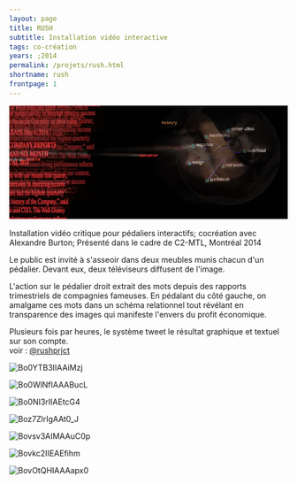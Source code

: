 ```yaml
---
layout: page
title: RUSH
subtitle: Installation vidéo interactive
tags: co-création
years: ;2014
permalink: /projets/rush.html
shortname: rush
frontpage: 1
---
```

![img_rush_01.jpg](../../assets/img/img_rush_01.png)

Installation vidéo critique pour pédaliers interactifs; cocréation avec Alexandre Burton; Présenté dans le cadre de C2-MTL, Montréal 2014

Le public est invité à s'asseoir dans deux meubles munis chacun d'un pédalier. Devant eux, deux téléviseurs diffusent de l'image.  

L'action sur le pédalier droit extrait des mots depuis des rapports trimestriels de compagnies fameuses.  En pédalant du côté gauche,  on amalgame ces mots dans un schéma relationnel tout révélant en transparence des images qui manifeste l'envers du profit économique.

Plusieurs fois par heures,  le système tweet le résultat graphique et textuel sur son compte.  
voir : [@rushprjct](https://twitter.com/rushprjct)

![Bo0YTB3IIAAiMzj](https://pbs.twimg.com/media/Bo0YTB3IIAAiMzj.png:large)       

![Bo0WlNfIAAABucL](https://pbs.twimg.com/media/Bo0WlNfIAAABucL.png:large)    

![Bo0NI3rIIAEtcG4](https://pbs.twimg.com/media/Bo0NI3rIIAEtcG4.png:large)

![Boz7ZlrIgAAt0_J](https://pbs.twimg.com/media/Boz7ZlrIgAAt0_J.png:large)

![Bovsv3AIMAAuC0p](https://pbs.twimg.com/media/Bovsv3AIMAAuC0p.png:large)

![Bovkc2IIEAEfihm](https://pbs.twimg.com/media/Bovkc2IIEAEfihm.png:large)

![BovOtQHIAAAapx0](https://pbs.twimg.com/media/BovOtQHIAAAapx0.png:large)
